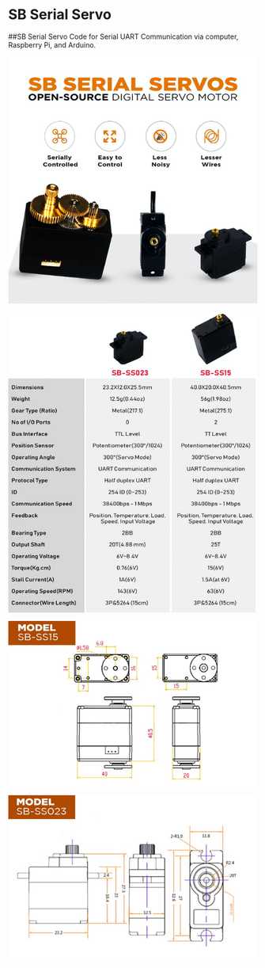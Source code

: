 # SB Serial Servo
##SB Serial Servo Code for Serial UART Communication via computer, Raspberry Pi, and Arduino.

![GitHub Features](/SB_Servo_GUI_Python/Images/SB_Servo_Features.jpg)

![GitHub Specifications](/SB_Servo_GUI_Python/Images/SB_Servo_Specs.jpg)

![GitHub Dimensions_015](/SB_Servo_GUI_Python/Images/SB_Servo_Dimensions_15.jpg)

![GitHub Dimensions_023](/SB_Servo_GUI_Python/Images/SB_Servo_Dimensions.jpg)


